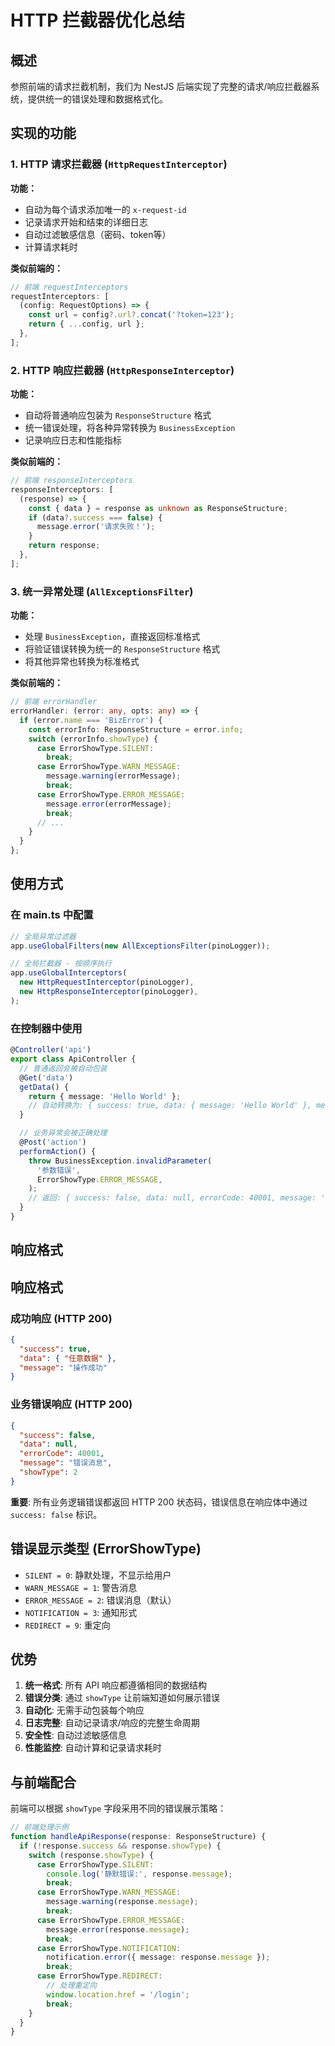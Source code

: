 # HTTP 拦截器优化总结

## 概述

参照前端的请求拦截机制，我们为 NestJS 后端实现了完整的请求/响应拦截器系统，提供统一的错误处理和数据格式化。

## 实现的功能

### 1. HTTP 请求拦截器 (`HttpRequestInterceptor`)

**功能：**

- 自动为每个请求添加唯一的 `x-request-id`
- 记录请求开始和结束的详细日志
- 自动过滤敏感信息（密码、token等）
- 计算请求耗时

**类似前端的：**

```typescript
// 前端 requestInterceptors
requestInterceptors: [
  (config: RequestOptions) => {
    const url = config?.url?.concat('?token=123');
    return { ...config, url };
  },
];
```

### 2. HTTP 响应拦截器 (`HttpResponseInterceptor`)

**功能：**

- 自动将普通响应包装为 `ResponseStructure` 格式
- 统一错误处理，将各种异常转换为 `BusinessException`
- 记录响应日志和性能指标

**类似前端的：**

```typescript
// 前端 responseInterceptors
responseInterceptors: [
  (response) => {
    const { data } = response as unknown as ResponseStructure;
    if (data?.success === false) {
      message.error('请求失败！');
    }
    return response;
  },
];
```

### 3. 统一异常处理 (`AllExceptionsFilter`)

**功能：**

- 处理 `BusinessException`，直接返回标准格式
- 将验证错误转换为统一的 `ResponseStructure` 格式
- 将其他异常也转换为标准格式

**类似前端的：**

```typescript
// 前端 errorHandler
errorHandler: (error: any, opts: any) => {
  if (error.name === 'BizError') {
    const errorInfo: ResponseStructure = error.info;
    switch (errorInfo.showType) {
      case ErrorShowType.SILENT:
        break;
      case ErrorShowType.WARN_MESSAGE:
        message.warning(errorMessage);
        break;
      case ErrorShowType.ERROR_MESSAGE:
        message.error(errorMessage);
        break;
      // ...
    }
  }
};
```

## 使用方式

### 在 main.ts 中配置

```typescript
// 全局异常过滤器
app.useGlobalFilters(new AllExceptionsFilter(pinoLogger));

// 全局拦截器 - 按顺序执行
app.useGlobalInterceptors(
  new HttpRequestInterceptor(pinoLogger),
  new HttpResponseInterceptor(pinoLogger),
);
```

### 在控制器中使用

```typescript
@Controller('api')
export class ApiController {
  // 普通返回会被自动包装
  @Get('data')
  getData() {
    return { message: 'Hello World' };
    // 自动转换为: { success: true, data: { message: 'Hello World' }, message: '操作成功' }
  }

  // 业务异常会被正确处理
  @Post('action')
  performAction() {
    throw BusinessException.invalidParameter(
      '参数错误',
      ErrorShowType.ERROR_MESSAGE,
    );
    // 返回: { success: false, data: null, errorCode: 40001, message: '参数错误', showType: 2 }
  }
}
```

## 响应格式

## 响应格式

### 成功响应 (HTTP 200)

```json
{
  "success": true,
  "data": { "任意数据" },
  "message": "操作成功"
}
```

### 业务错误响应 (HTTP 200)

```json
{
  "success": false,
  "data": null,
  "errorCode": 40001,
  "message": "错误消息",
  "showType": 2
}
```

**重要**: 所有业务逻辑错误都返回 HTTP 200 状态码，错误信息在响应体中通过 `success: false` 标识。

## 错误显示类型 (ErrorShowType)

- `SILENT = 0`: 静默处理，不显示给用户
- `WARN_MESSAGE = 1`: 警告消息
- `ERROR_MESSAGE = 2`: 错误消息（默认）
- `NOTIFICATION = 3`: 通知形式
- `REDIRECT = 9`: 重定向

## 优势

1. **统一格式**: 所有 API 响应都遵循相同的数据结构
2. **错误分类**: 通过 `showType` 让前端知道如何展示错误
3. **自动化**: 无需手动包装每个响应
4. **日志完整**: 自动记录请求/响应的完整生命周期
5. **安全性**: 自动过滤敏感信息
6. **性能监控**: 自动计算和记录请求耗时

## 与前端配合

前端可以根据 `showType` 字段采用不同的错误展示策略：

```typescript
// 前端处理示例
function handleApiResponse(response: ResponseStructure) {
  if (!response.success && response.showType) {
    switch (response.showType) {
      case ErrorShowType.SILENT:
        console.log('静默错误:', response.message);
        break;
      case ErrorShowType.WARN_MESSAGE:
        message.warning(response.message);
        break;
      case ErrorShowType.ERROR_MESSAGE:
        message.error(response.message);
        break;
      case ErrorShowType.NOTIFICATION:
        notification.error({ message: response.message });
        break;
      case ErrorShowType.REDIRECT:
        // 处理重定向
        window.location.href = '/login';
        break;
    }
  }
}
```
